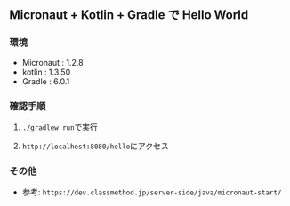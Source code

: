 Micronaut + Kotlin + Gradle で Hello World
----
### 環境
-  Micronaut : 1.2.8
- kotlin : 1.3.50
- Gradle : 6.0.1

### 確認手順
1. `./gradlew run`で実行

2. `http://localhost:8080/hello`にアクセス

### その他
- 参考: `https://dev.classmethod.jp/server-side/java/micronaut-start/`